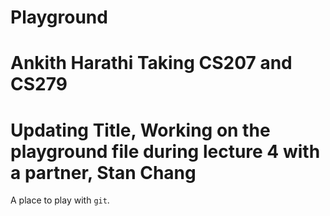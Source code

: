 # Playground

# Ankith Harathi Taking CS207 and CS279

# Updating Title, Working on the playground file during lecture 4 with a partner, Stan Chang


A place to play with `git`.
